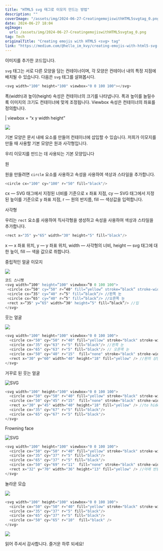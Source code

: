```yaml
---
title: "HTML5 svg 태그로 이모지 만드는 방법"
description: ""
coverImage: "/assets/img/2024-06-27-CreatingemojiswithHTML5svgtag_0.png"
date: 2024-06-27 18:04
ogImage: 
  url: /assets/img/2024-06-27-CreatingemojiswithHTML5svgtag_0.png
tag: Tech
originalTitle: "Creating emojis with HTML5 <svg> tag"
link: "https://medium.com/@hello_im_kvy/creating-emojis-with-html5-svg-tag-d65afbbf01e4"
---
```



이미지를 추가한 코드입니다.

`svg` 태그는 서로 다른 모양을 담는 컨테이너이며, 각 모양은 컨테이너 내의 특정 지점에 배치될 수 있습니다. 다음은 `svg` 태그를 살펴봅시다.

```js
<svg width="100" height="100" viewbox="0 0 100 100"></svg>
```

<div class="content-ad"></div>

폭(width)과 높이(height) 속성은 컨테이너의 크기를 나타냅니다. 폭과 높이를 늘릴수록 이미지의 크기도 컨테이너에 맞게 조정됩니다. Viewbox 속성은 컨테이너의 좌표를 정의합니다.

| viewbox = “x y width height”

<img src="/assets/img/2024-06-27-CreatingemojiswithHTML5svgtag_1.png" />

기본 모양은 문서 내에 요소를 만들어 컨테이너에 삽입할 수 있습니다. 저희가 이모지를 만들 때 사용할 기본 모양은 원과 사각형입니다.

<div class="content-ad"></div>

우리 이모지를 만드는 데 사용되는 기본 모양입니다

원

원을 만들려면 `circle` 요소를 사용하고 속성을 사용하여 색상과 스타일을 추가합니다.

```js
<circle cx="100" cy="100" r="50" fill="black"/> 
```

<div class="content-ad"></div>

cx — SVG 태그에서 지정된 너비를 기준으로 x 좌표 지점, cy — SVG 태그에서 지정된 높이를 기준으로 y 좌표 지점, r — 원의 반지름, fill — 색상값을 입력합니다.

사각형

우리는 `rect` 요소를 사용하여 직사각형을 생성하고 속성을 사용하여 색상과 스타일을 추가합니다.

```js
<rect x="35" y="65" width="30" height="5" fill="black"/>
```

<div class="content-ad"></div>

x — x 좌표 위치, y — y 좌표 위치, width — 사각형의 너비, height — svg 태그에 대한 높이, fill — 색을 값으로 취합니다.

중립적인 얼굴 이모지

<img src="/assets/img/2024-06-27-CreatingemojiswithHTML5svgtag_2.png" />

```js
코드 스니펫
<svg width=”100" height=”100" viewbox=”0 0 100 100">
 <circle cx=”50" cy=”50" r=”40" fill=”yellow” stroke=”black” stroke-width=”5"/> //얼굴 
 <circle cx=”35" cy=”40" r=”5" fill=”black”/> //왼쪽 눈
 <circle cx=”65" cy=”40" r=”5" fill=”black”/> //오른쪽 눈
 <rect x=”35" y=”65" width=”30" height=”5" fill=”black”/> //입
</svg>
```  

<div class="content-ad"></div>

웃는 얼굴

<img src="/assets/img/2024-06-27-CreatingemojiswithHTML5svgtag_3.png" />

```js
<svg width="100" height="100" viewbox="0 0 100 100">
  <circle cx="50" cy="50" r="40" fill="yellow" stroke="black" stroke-width="5"/> //얼굴
  <circle cx="35" cy="63" r="5" fill="black"/> //왼쪽 눈
  <circle cx="65" cy="63" r="5" fill="black"/> // 오른쪽 눈
  <circle cx="50" cy="40" r="15"  fill="none" stroke="black" stroke-width="5"/>//입구
  <rect x="30" y="60" width="40" height="18" fill="yellow" /> //원의 상단 절반을 덮는 사각형
</svg>
```

거꾸로 된 웃는 얼굴

<div class="content-ad"></div>


![SVG](/assets/img/2024-06-27-CreatingemojiswithHTML5svgtag_4.png)

```js
<svg width="100" height="100" viewbox="0 0 100 100">
  <circle cx="50" cy="50" r="40" fill="yellow" stroke="black" stroke-width="5"/> 
  <circle cx="50" cy="45" r="15"  fill="none" stroke="black" stroke-width="5"/>
  <rect x="30" y="45" width="40" height="18" fill="yellow" /> //to hide the lower part of the circle
  <circle cx="35" cy="67" r="5" fill="black"/> 
  <circle cx="65" cy="67" r="5" fill="black"/>
</svg>
```

Frowning face

![SVG](/assets/img/2024-06-27-CreatingemojiswithHTML5svgtag_5.png)


<div class="content-ad"></div>

```js
<svg width="100" height="100" viewbox="0 0 100 100">
  <circle cx="50" cy="50" r="40" fill="yellow" stroke="black" stroke-width="5"/> 
  <circle cx="35" cy="37" r="5" fill="black"/> 
  <circle cx="65" cy="37" r="5" fill="black"/>
  <circle cx="50" cy="69" r="11"  fill="none" stroke="black" stroke-width="5"/>
  <rect x="32" y="70" width="36" height="13" fill="yellow" /> //아래 반원을 가리는데 사용됩니다
</svg>
```

놀라운 모습

<img src="/assets/img/2024-06-27-CreatingemojiswithHTML5svgtag_6.png" />

```js
<svg width="100" height="100" viewbox="0 0 100 100">
  <circle cx="50" cy="50" r="40" fill="yellow" stroke="black" stroke-width="5"/> 
  <circle cx="35" cy="37" r="5" fill="black"/> 
  <circle cx="65" cy="37" r="5" fill="black"/>
  <circle cx="50" cy="65" r="10"  fill="black" />
</svg>
```

<div class="content-ad"></div>

<img src="/assets/img/2024-06-27-CreatingemojiswithHTML5svgtag_7.png" />

읽어 주셔서 감사합니다. 즐거운 하루 되세요!
